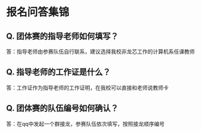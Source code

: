 # 报名问答集锦

## Q. 团体赛的指导老师如何填写？

答：指导老师由参赛队伍自行联系，建议选择我校非龙芯工作的计算机系任课教师

## Q. 指导老师的工作证是什么？

答：工作证作为指导老师的工作证明，在我校可以直接和老师说教师卡

## Q. 团体赛的队伍编号如何确认？

答：在qq中发起一个群接龙，参赛队伍依次填写，按照接龙顺序编号
